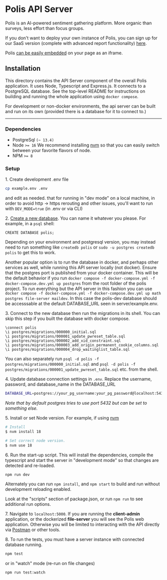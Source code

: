# Polis API Server

Polis is an AI-powered sentiment gathering platform. More organic than surveys, less effort than focus groups.

If you don't want to deploy your own instance of Polis, you can sign up for our SaaS version (complete with advanced
report functionality) [here](https://pol.is/home).

Polis [can be easily embedded](https://github.com/compdemocracy/polis-embed-examples) on your page as an iframe.

## Installation

This directory contains the API Server component of the overall Polis application.
It uses Node, Typescript and Express.js. It connects to a PostgreSQL database. See the top-level README for instructions
on building and running the whole application using `docker compose`.

For development or non-docker environments, the api server can be built and run on its own (provided there is a database
for it to connect to.)

---

### Dependencies

* PostgreSql `(~ 13.4)`
* Node `>= 16`
We recommend installing [nvm](https://github.com/creationix/nvm) so that you can easily switch between your favorite
flavors of node.
* NPM `>= 8`

### Setup

1\. Create development .env file

  ```sh
  cp example.env .env
  ```

  and edit as needed.  that for running in "dev mode" on a local machine, in order to avoid http ->
  https rerouting and other issues, you'll want to run with `DEV_MODE=true` (in .env or via CLI)

2\. [Create a new database](https://www.postgresql.org/docs/13/sql-createdatabase.html). You can name it whatever you
   please. For example, in a `psql` shell:

  ```psql
  CREATE DATABASE polis;
  ```

  Depending on your environment and postgresql version, you may instead need to run something like `createdb polis` or
  `sudo -u postgres createdb polis` to get this to work.

  Another popular option is to run the database in docker, and perhaps other services as well, while running this
  API server locally (not docker). Ensure that the postgres port is published from your docker container. This will be
  the default behavior if you run `docker compose -f docker-compose.yml -f docker-compose.dev.yml up postgres` from the
  root folder of the polis project. To run everything but the API server in this fashion you can use
  `docker compose -f docker-compose.yml -f docker-compose.dev.yml up math postgres file-server maildev`. In this case
  the polis-dev database should be accesssable at the default DATABASE_URL seen in server/example.env.

3\. Connect to the new database then run the migrations in its shell. You can skip this step if you built the
  database with docker compose.

  ```psql
  \connect polis
  \i postgres/migrations/000000_initial.sql
  \i postgres/migrations/000001_update_pwreset_table.sql
  \i postgres/migrations/000002_add_xid_constraint.sql
  \i postgres/migrations/000003_add_origin_permanent_cookie_columns.sql
  \i postgres/migrations/000004_drop_waitinglist_table.sql
  ```

  You can also separately run `psql -d polis -f postgres/migrations/000000_initial.sql` and
  `psql -d polis -f postgres/migrations/000001_update_pwreset_table.sql` etc. from the shell.

4\. Update database connection settings in `.env`. Replace the username, password, and database_name in the DATABASE_URL

  ```sh
  DATABASE_URL=postgres://your_pg_username:your_pg_password@localhost:5432/your_pg_database_name
  ```

  _Note that by default postgres tries to use port 5432 but can be set to something else._

5\. Install or set Node version. For example, if using [nvm](https://github.com/nvm-sh/nvm)

  ```sh
  # Install
  $ nvm install 18

  # Set correct node version.
  $ nvm use 18
  ```

6\. Run the start-up script. This will install the dependencies, compile the typescript and start the server in
  "development mode" so that changes are detected and re-loaded.

  ```sh
  npm run dev
  ```

  Alternately you can run `npm install`, and `npm start` to build and run without development reloading enabled.

  Look at the "scripts" section of package.json, or run `npm run` to see additional run options.

7\. Navigate to `localhost:5000`. If you are running the **client-admin** application, or the dockerized
  **file-server** you will see the Polis web application. Otherwise you will be limited to interacting with the API
  directly via [Postman](https://www.postman.com/) or other tools.

8\. To run the tests, you must have a server instance with connected database running.

  ```sh
  npm test
  ```

  or in "watch" mode (re-run on file changes)

  ```sh
  npm run test:watch
  ```
